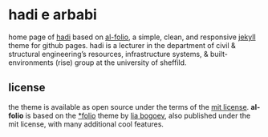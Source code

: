 # hadi e arbabi

home page of [hadi](https://ci1hea.github.io/) based on [al-folio](https://github.com/alshedivat/al-folio), a simple, clean, and responsive [jekyll](https://jekyllrb.com/) theme for github pages. hadi is a lecturer in the department of civil & structural engineering’s resources, infrastructure systems, & built-environments (rise) group at the university of sheffild.

## license

the theme is available as open source under the terms of the [mit license](https://opensource.org/licenses/MIT). **al-folio** is based on the [\*folio](https://github.com/bogoli/-folio) theme by [lia bogoev](http://liabogoev.com), also published under the mit license, with many additional cool features.
